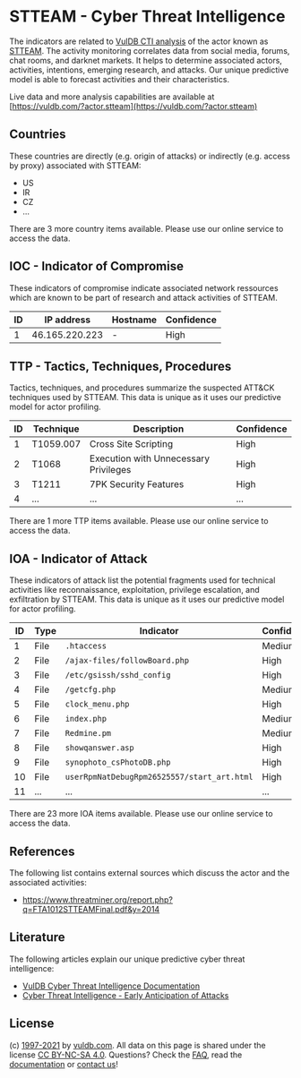 # STTEAM - Cyber Threat Intelligence

The indicators are related to [VulDB CTI analysis](https://vuldb.com/?doc.cti) of the actor known as [STTEAM](https://vuldb.com/?actor.stteam). The activity monitoring correlates data from social media, forums, chat rooms, and darknet markets. It helps to determine associated actors, activities, intentions, emerging research, and attacks. Our unique predictive model is able to forecast activities and their characteristics.

Live data and more analysis capabilities are available at [https://vuldb.com/?actor.stteam](https://vuldb.com/?actor.stteam)

## Countries

These countries are directly (e.g. origin of attacks) or indirectly (e.g. access by proxy) associated with STTEAM:

* US
* IR
* CZ
* ...

There are 3 more country items available. Please use our online service to access the data.

## IOC - Indicator of Compromise

These indicators of compromise indicate associated network ressources which are known to be part of research and attack activities of STTEAM.

ID | IP address | Hostname | Confidence
-- | ---------- | -------- | ----------
1 | 46.165.220.223 | - | High

## TTP - Tactics, Techniques, Procedures

Tactics, techniques, and procedures summarize the suspected ATT&CK techniques used by STTEAM. This data is unique as it uses our predictive model for actor profiling.

ID | Technique | Description | Confidence
-- | --------- | ----------- | ----------
1 | T1059.007 | Cross Site Scripting | High
2 | T1068 | Execution with Unnecessary Privileges | High
3 | T1211 | 7PK Security Features | High
4 | ... | ... | ...

There are 1 more TTP items available. Please use our online service to access the data.

## IOA - Indicator of Attack

These indicators of attack list the potential fragments used for technical activities like reconnaissance, exploitation, privilege escalation, and exfiltration by STTEAM. This data is unique as it uses our predictive model for actor profiling.

ID | Type | Indicator | Confidence
-- | ---- | --------- | ----------
1 | File | `.htaccess` | Medium
2 | File | `/ajax-files/followBoard.php` | High
3 | File | `/etc/gsissh/sshd_config` | High
4 | File | `/getcfg.php` | Medium
5 | File | `clock_menu.php` | High
6 | File | `index.php` | Medium
7 | File | `Redmine.pm` | Medium
8 | File | `showqanswer.asp` | High
9 | File | `synophoto_csPhotoDB.php` | High
10 | File | `userRpmNatDebugRpm26525557/start_art.html` | High
11 | ... | ... | ...

There are 23 more IOA items available. Please use our online service to access the data.

## References

The following list contains external sources which discuss the actor and the associated activities:

* https://www.threatminer.org/report.php?q=FTA1012STTEAMFinal.pdf&y=2014

## Literature

The following articles explain our unique predictive cyber threat intelligence:

* [VulDB Cyber Threat Intelligence Documentation](https://vuldb.com/?doc.cti)
* [Cyber Threat Intelligence - Early Anticipation of Attacks](https://www.scip.ch/en/?labs.20201022)

## License

(c) [1997-2021](https://vuldb.com/?doc.changelog) by [vuldb.com](https://vuldb.com/?doc.about). All data on this page is shared under the license [CC BY-NC-SA 4.0](https://creativecommons.org/licenses/by-nc-sa/4.0/). Questions? Check the [FAQ](https://vuldb.com/?doc.faq), read the [documentation](https://vuldb.com/?doc) or [contact us](https://vuldb.com/?contact)!
